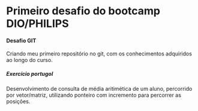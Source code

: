# Primeiro desafio do bootcamp DIO/PHILIPS
#### Desafio GIT
Criando meu primeiro repositório no git, com os conhecimentos adquiridos ao longo do curso.
##### Exercício portugol
Desenvolvimento de consulta de média aritimética de um aluno, percorrido por vetor/matriz, utilizando ponteiro com incremento para percorrer as posições.
